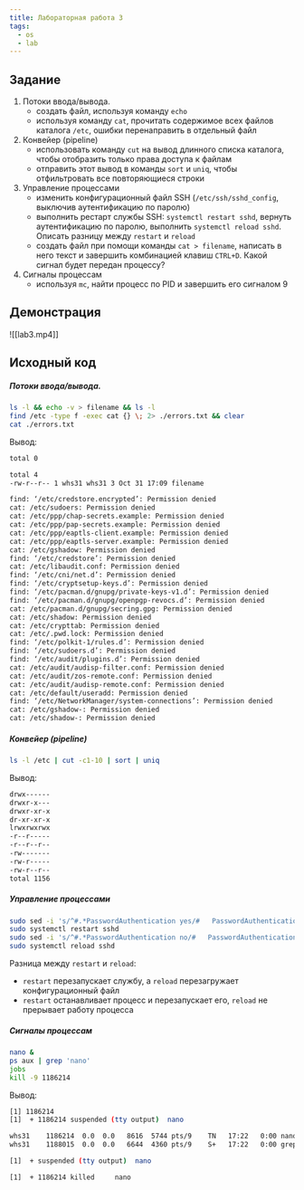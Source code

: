 ```yaml
---
title: Лабораторная работа 3
tags:
  - os
  - lab
---
```

## Задание
1. Потоки ввода/вывода.
	- создать файл, используя команду `echo`
	- используя команду `cat`, прочитать содержимое всех файлов каталога `/etc`, ошибки перенаправить в отдельный файл
2. Конвейер (pipeline)
	- использовать команду `cut` на вывод длинного списка каталога, чтобы отобразить только права доступа к файлам
	- отправить этот вывод в команды `sort` и `uniq`, чтобы отфильтровать все повторяющиеся строки
3. Управление процессами
	- изменить конфигурационный файл SSH (`/etc/ssh/sshd_config`, выключив аутентификацию по паролю)
	- выполнить рестарт службы SSH: `systemctl restart sshd`, вернуть аутентификацию по паролю, выполнить `systemctl reload sshd`. Описать разницу между `restart` и `reload`
	- создать файл при помощи команды `cat > filename`, написать в него текст и завершить комбинацией клавиш `CTRL+D`. Какой сигнал будет передан процессу?
4. Сигналы процессам
	- используя `mc`, найти процесс по PID и завершить его сигналом 9

## Демонстрация
![[lab3.mp4]]

## Исходный код
##### Потоки ввода/вывода.
```sh
ls -l && echo -v > filename && ls -l
find /etc -type f -exec cat {} \; 2> ./errors.txt && clear
cat ./errors.txt
```

Вывод:
```sh
total 0

total 4
-rw-r--r-- 1 whs31 whs31 3 Oct 31 17:09 filename

find: ‘/etc/credstore.encrypted’: Permission denied
cat: /etc/sudoers: Permission denied
cat: /etc/ppp/chap-secrets.example: Permission denied
cat: /etc/ppp/pap-secrets.example: Permission denied
cat: /etc/ppp/eaptls-client.example: Permission denied
cat: /etc/ppp/eaptls-server.example: Permission denied
cat: /etc/gshadow: Permission denied
find: ‘/etc/credstore’: Permission denied
cat: /etc/libaudit.conf: Permission denied
find: ‘/etc/cni/net.d’: Permission denied
find: ‘/etc/cryptsetup-keys.d’: Permission denied
find: ‘/etc/pacman.d/gnupg/private-keys-v1.d’: Permission denied
find: ‘/etc/pacman.d/gnupg/openpgp-revocs.d’: Permission denied
cat: /etc/pacman.d/gnupg/secring.gpg: Permission denied
cat: /etc/shadow: Permission denied
cat: /etc/crypttab: Permission denied
cat: /etc/.pwd.lock: Permission denied
find: ‘/etc/polkit-1/rules.d’: Permission denied
find: ‘/etc/sudoers.d’: Permission denied
find: ‘/etc/audit/plugins.d’: Permission denied
cat: /etc/audit/audisp-filter.conf: Permission denied
cat: /etc/audit/zos-remote.conf: Permission denied
cat: /etc/audit/audisp-remote.conf: Permission denied
cat: /etc/default/useradd: Permission denied
find: ‘/etc/NetworkManager/system-connections’: Permission denied
cat: /etc/gshadow-: Permission denied
cat: /etc/shadow-: Permission denied
```

##### Конвейер (pipeline)
```sh
ls -l /etc | cut -c1-10 | sort | uniq  
```

Вывод:
```sh
drwx------
drwxr-x---
drwxr-xr-x
dr-xr-xr-x
lrwxrwxrwx
-r--r-----
-r--r--r--
-rw-------
-rw-r-----
-rw-r--r--
total 1156
```

##### Управление процессами
```sh
sudo sed -i 's/^#.*PasswordAuthentication yes/#   PasswordAuthentication no/' /etc/ssh/ssh_config
sudo systemctl restart sshd
sudo sed -i 's/^#.*PasswordAuthentication no/#   PasswordAuthentication yes/' /etc/ssh/ssh_config
sudo systemctl reload sshd
```

Разница между `restart` и `reload`:
- `restart` перезапускает службу, а `reload` перезагружает конфигурационный файл
- `restart` останавливает процесс и перезапускает его, `reload` не прерывает работу процесса

##### Сигналы процессам
```sh
nano &
ps aux | grep 'nano'    
jobs
kill -9 1186214  
```

Вывод:
```sh
[1] 1186214
[1]  + 1186214 suspended (tty output)  nano 

whs31    1186214  0.0  0.0   8616  5744 pts/9    TN   17:22   0:00 nano
whs31    1188015  0.0  0.0   6644  4360 pts/9    S+   17:22   0:00 grep --color=auto --exclude-dir=.bzr --exclude-dir=CVS --exclude-dir=.git --exclude-dir=.hg --exclude-dir=.svn --exclude-dir=.idea --exclude-dir=.tox --exclude-dir=.venv --exclude-dir=venv nano

[1]  + suspended (tty output)  nano

[1]  + 1186214 killed     nano
```